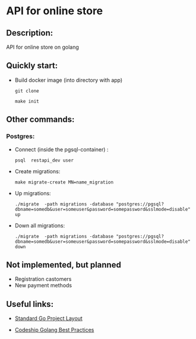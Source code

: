 # API for online store
## Description:
API for online store on golang

## Quickly start:
* Build docker image (into directory with app)

    ```git clone```

     ```make init```

## Other commands:
### Postgres:
 * Connect (inside the pgsql-container) :
 
    ```psql  restapi_dev user```
 * Create migrations:

   ```make migrate-create MN=name_migration```
 * Up migrations:
 
    ```./migrate  -path migrations -database "postgres://pgsql?dbname=somedb&user=someuser&password=somepassword&sslmode=disable" up ``` 

 * Down  all migrations: 

    ```./migrate  -path migrations -database "postgres://pgsql?dbname=somedb&user=someuser&password=somepassword&sslmode=disable"  down```  

## Not implemented, but planned
* Registration castomers
* New payment methods

## Useful links:

* [Standard Go Project Layout](https://github.com/golang-standards/project-layout)

* [Codeship Golang Best Practices](https://github.com/codeship/go-best-practices)